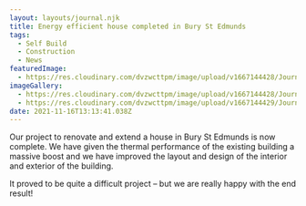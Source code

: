 ```yaml
---
layout: layouts/journal.njk
title: Energy efficient house completed in Bury St Edmunds
tags:
  - Self Build
  - Construction
  - News
featuredImage:
  - https://res.cloudinary.com/dvzwcttpm/image/upload/v1667144428/Journals/HOS_front_elev_01_Nov_2021_kunowv.jpg
imageGallery:
  - https://res.cloudinary.com/dvzwcttpm/image/upload/v1667144428/Journals/HOS_interior_01_Nov_2021_nffvts.jpg
  - https://res.cloudinary.com/dvzwcttpm/image/upload/v1667144429/Journals/Thermal-insulation-suffolk-architecture_p9vxm2.jpg
date: 2021-11-16T13:13:41.038Z
---
```

Our project to renovate and extend a house in Bury St Edmunds is now complete. We have given the thermal performance of the existing building a massive boost and we have improved the layout and design of the interior and exterior of the building.

It proved to be quite a difficult project – but we are really happy with the end result!